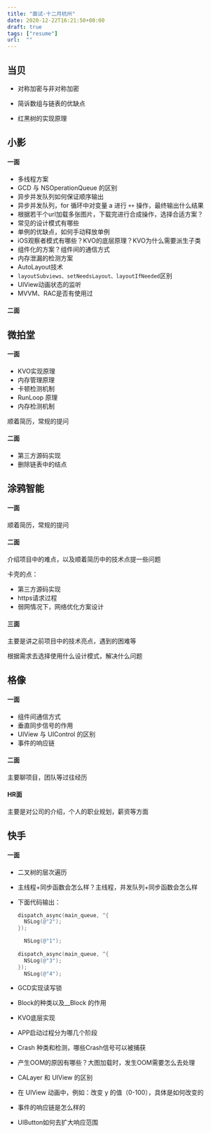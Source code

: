 ```yaml
---
title: "面试-十二月杭州"
date: 2020-12-22T16:21:50+08:00
draft: true
tags: ["resume"]
url:  ""
---
```




## 当贝

- 对称加密与非对称加密

- 简诉数组与链表的优缺点
- 红黑树的实现原理

## 小影

#### 一面

- 多线程方案
- GCD 与 NSOperationQueue 的区别
- 异步并发队列如何保证顺序输出
- 异步并发队列，for 循环中对变量 a 进行 `++` 操作，最终输出什么结果
- 根据若干个url加载多张图片，下载完进行合成操作，选择合适方案？
- 常见的设计模式有哪些
- 单例的优缺点，如何手动释放单例
- iOS观察者模式有哪些？KVO的底层原理？KVO为什么需要派生子类
- 组件化的方案？组件间的通信方式
- 内存泄漏的检测方案
- AutoLayout技术
- `layoutSubviews、setNeedsLayout、layoutIfNeeded`区别
- UIView动画状态的监听
- MVVM、RAC是否有使用过

#### 二面

## 微拍堂

#### 一面

- KVO实现原理
- 内存管理原理
- 卡顿检测机制
- RunLoop 原理
- 内存检测机制

顺着简历，常规的提问

#### 二面

- 第三方源码实现
- 删除链表中的结点

## 涂鸦智能

#### 一面

顺着简历，常规的提问

#### 二面

介绍项目中的难点，以及顺着简历中的技术点提一些问题

卡壳的点：

- 第三方源码实现
- https请求过程
- 弱网情况下，网络优化方案设计

#### 三面

主要是讲之前项目中的技术亮点，遇到的困难等

根据需求去选择使用什么设计模式，解决什么问题

## 格像

#### 一面

- 组件间通信方式
- 垂直同步信号的作用
- UIView 与 UIControl 的区别
- 事件的响应链

#### 二面

主要聊项目，团队等过往经历

#### HR面

主要是对公司的介绍，个人的职业规划，薪资等方面

## 快手

#### 一面

- 二叉树的层次遍历

- 主线程+同步函数会怎么样？主线程，并发队列+同步函数会怎么样

- 下面代码输出：

  ```objective-c
  dispatch_async(main_queue, ^{
  	NSLog(@"2");
  });
  
  	NSLog(@"1");
  	
  dispatch_async(main_queue, ^{
  	NSLog(@"3");
  });
  	NSLog(@"4");
  
  ```

- GCD实现读写锁

- Block的种类以及__Block 的作用

-  KVO底层实现

- APP启动过程分为哪几个阶段

- Crash 种类和检测，哪些Crash信号可以被捕获

- 产生OOM的原因有哪些？大图加载时，发生OOM需要怎么去处理

- CALayer 和 UIView 的区别

- 在 UIView 动画中，例如：改变 y 的值（0-100），具体是如何改变的

- 事件的响应链是怎么样的

- UIButton如何去扩大响应范围